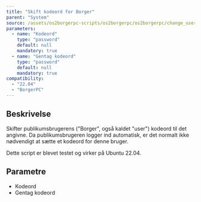 ```yaml
---
title: "Skift kodeord for Borger"
parent: "System"
source: /assets/os2borgerpc-scripts/os2borgerpc/os2borgerpc/change_user_password.sh
parameters:
  - name: "Kodeord"
    type: "password"
    default: null
    mandatory: true
  - name: "Gentag kodeord"
    type: "password"
    default: null
    mandatory: true
compatibility:  
  - "22.04"
  - "BorgerPC"
---
```


## Beskrivelse
Skifter publikumsbrugerens ("Borger", også kaldet "user") kodeord til det angivne.
Da publikumsbrugeren logger ind automatisk, er det normalt ikke nødvendigt at sætte et kodeord for denne bruger.

Dette script er blevet testet og virker på Ubuntu 22.04.

## Parametre
- Kodeord
- Gentag kodeord

